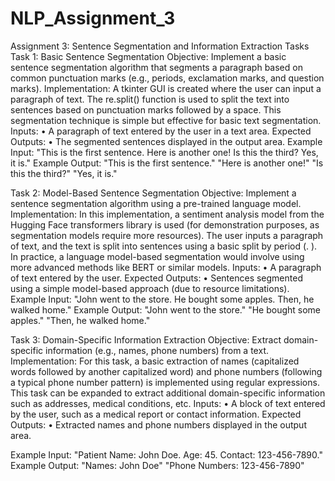 # NLP_Assignment_3
Assignment 3: Sentence Segmentation and Information Extraction Tasks
Task 1: Basic Sentence Segmentation
Objective: Implement a basic sentence segmentation algorithm that segments a paragraph based on common punctuation marks (e.g., periods, exclamation marks, and question marks).
Implementation:
A tkinter GUI is created where the user can input a paragraph of text. The re.split() function is used to split the text into sentences based on punctuation marks followed by a space. This segmentation technique is simple but effective for basic text segmentation.
Inputs:
•	A paragraph of text entered by the user in a text area.
Expected Outputs:
•	The segmented sentences displayed in the output area.
Example Input:
"This is the first sentence. Here is another one! Is this the third? Yes, it is."
Example Output:
"This is the first sentence."
"Here is another one!"
"Is this the third?"
"Yes, it is."
 



Task 2: Model-Based Sentence Segmentation
Objective: Implement a sentence segmentation algorithm using a pre-trained language model.
Implementation:
In this implementation, a sentiment analysis model from the Hugging Face transformers library is used (for demonstration purposes, as segmentation models require more resources). The user inputs a paragraph of text, and the text is split into sentences using a basic split by period (. ). In practice, a language model-based segmentation would involve using more advanced methods like BERT or similar models.
Inputs:
•	A paragraph of text entered by the user.
Expected Outputs:
•	Sentences segmented using a simple model-based approach (due to resource limitations).
Example Input:
"John went to the store. He bought some apples. Then, he walked home."
Example Output:
"John went to the store."
"He bought some apples."
"Then, he walked home."
 



Task 3: Domain-Specific Information Extraction
Objective: Extract domain-specific information (e.g., names, phone numbers) from a text.
Implementation:
For this task, a basic extraction of names (capitalized words followed by another capitalized word) and phone numbers (following a typical phone number pattern) is implemented using regular expressions. This task can be expanded to extract additional domain-specific information such as addresses, medical conditions, etc.
Inputs:
•	A block of text entered by the user, such as a medical report or contact information.
Expected Outputs:
•	Extracted names and phone numbers displayed in the output area.

Example Input:
"Patient Name: John Doe. Age: 45. Contact: 123-456-7890."
Example Output: 
"Names: John Doe"
"Phone Numbers: 123-456-7890"
 

 
